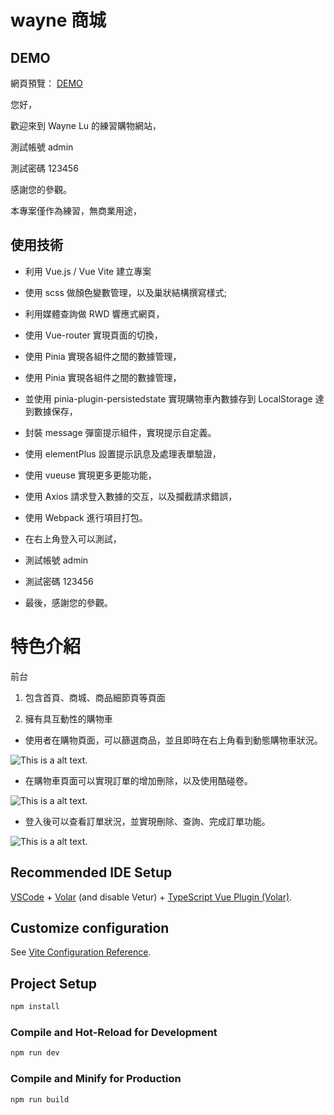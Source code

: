 # wayne 商城

## DEMO

網頁預覽： [DEMO](https://wayne23123.github.io/wayneshop/)

您好，

歡迎來到 Wayne Lu 的練習購物網站，

測試帳號 admin

測試密碼 123456

感謝您的參觀。

本專案僅作為練習，無商業用途，

## 使用技術

- 利用 Vue.js / Vue Vite 建立專案

- 使用 scss 做顏色變數管理，以及巢狀結構撰寫樣式;

- 利用媒體查詢做 RWD 響應式網頁，

- 使用 Vue-router 實現頁面的切換，

- 使用 Pinia 實現各組件之間的數據管理，

- 使用 Pinia 實現各組件之間的數據管理，

- 並使用 pinia-plugin-persistedstate 實現購物車內數據存到 LocalStorage 達到數據保存，

- 封裝 message 彈窗提示組件，實現提示自定義。

- 使用 elementPlus 設置提示訊息及處理表單驗證，

- 使用 vueuse 實現更多更能功能，

- 使用 Axios 請求登入數據的交互，以及攔截請求錯誤，

- 使用 Webpack 進行項目打包。

- 在右上角登入可以測試，

- 測試帳號 admin

- 測試密碼 123456

- 最後，感謝您的參觀。

# 特色介紹

前台

1. 包含首頁、商城、商品細節頁等頁面

2. 擁有具互動性的購物車

- 使用者在購物頁面，可以篩選商品，並且即時在右上角看到動態購物車狀況。

![This is a alt text.](https://imgur.com/PUCyFrk)

- 在購物車頁面可以實現訂單的增加刪除，以及使用酷碰卷。

![This is a alt text.](https://imgur.com/a/j1GdPrw)

- 登入後可以查看訂單狀況，並實現刪除、查詢、完成訂單功能。

![This is a alt text.](https://imgur.com/PUCyFrk)

## Recommended IDE Setup

[VSCode](https://code.visualstudio.com/) + [Volar](https://marketplace.visualstudio.com/items?itemName=Vue.volar) (and disable Vetur) + [TypeScript Vue Plugin (Volar)](https://marketplace.visualstudio.com/items?itemName=Vue.vscode-typescript-vue-plugin).

## Customize configuration

See [Vite Configuration Reference](https://vitejs.dev/config/).

## Project Setup

```sh
npm install
```

### Compile and Hot-Reload for Development

```sh
npm run dev
```

### Compile and Minify for Production

```sh
npm run build
```
